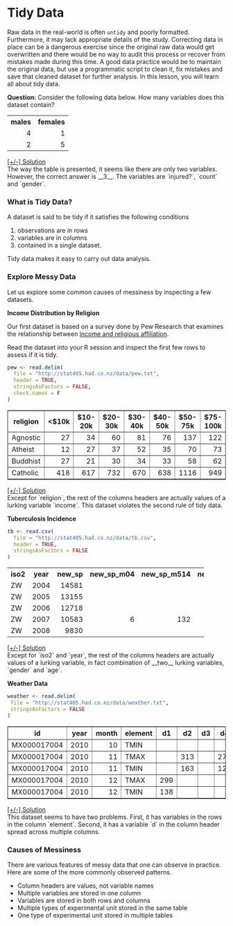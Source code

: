 # Tidy Data




Raw data in the real-world is often `untidy` and poorly formatted. Furthermore, it may lack appropriate details of the study. Correcting data in place can be a dangerous exercise since the original raw data would get overwritten and there would be no way to audit this process or recover from mistakes made during this time. A good data practice would be to maintain the original data, but use a programmatic script to clean it, fix mistakes and save that cleaned dataset for further analysis. In this lesson, you will learn all about tidy data.


__Question:__ Consider the following data below. How many variables does this dataset contain?




<!-- html table generated in R 3.0.3 by xtable 1.7-3 package -->
<!-- Tue Apr 15 04:51:50 2014 -->
<TABLE style='width:50%;'>
<TR> <TH> males </TH> <TH> females </TH>  </TR>
  <TR> <TD align="right"> 4 </TD> <TD align="right"> 1 </TD> </TR>
  <TR> <TD align="right"> 2 </TD> <TD align="right"> 5 </TD> </TR>
   </TABLE>


<a href="javascript:expandcollapse('solution1')">
   [+/-] Solution
 </a><br>

<span class='posthidden' id='solution1'>
The way the table is presented, it seems like there are only two variables. However, the correct answer is __3__. The variables are `injured?`, `count` and `gender`.
</span>

### What is Tidy Data?

A dataset is said to be tidy if it satisfies the following conditions

1. observations are in rows
2. variables are in columns
3. contained in a single dataset.

Tidy data makes it easy to carry out data analysis.

### Explore Messy Data

Let us explore some common causes of messiness by inspecting a few datasets.

__Income Distribution by Religion__


Our first dataset is based on a survey done by Pew Research that examines the relationship between [income and religious affiliation](http://www.pewforum.org/2009/01/30/income-distribution-within-us-religious-groups/).

Read the dataset into your R session and inspect the first few rows to assess if it is tidy.


```r
pew <- read.delim(
  file = "http://stat405.had.co.nz/data/pew.txt",
  header = TRUE,
  stringsAsFactors = FALSE,
  check.names = F
)
```


<!-- html table generated in R 3.0.3 by xtable 1.7-3 package -->
<!-- Tue Apr 15 04:51:50 2014 -->
<TABLE border=1>
<TR> <TH> religion </TH> <TH> &lt;$10k </TH> <TH> $10-20k </TH> <TH> $20-30k </TH> <TH> $30-40k </TH> <TH> $40-50k </TH> <TH> $50-75k </TH> <TH> $75-100k </TH> <TH> $100-150k </TH> <TH> &gt;150k </TH>  </TR>
  <TR> <TD> Agnostic </TD> <TD align="right"> 27 </TD> <TD align="right"> 34 </TD> <TD align="right"> 60 </TD> <TD align="right"> 81 </TD> <TD align="right"> 76 </TD> <TD align="right"> 137 </TD> <TD align="right"> 122 </TD> <TD align="right"> 109 </TD> <TD align="right"> 84 </TD> </TR>
  <TR> <TD> Atheist </TD> <TD align="right"> 12 </TD> <TD align="right"> 27 </TD> <TD align="right"> 37 </TD> <TD align="right"> 52 </TD> <TD align="right"> 35 </TD> <TD align="right"> 70 </TD> <TD align="right"> 73 </TD> <TD align="right"> 59 </TD> <TD align="right"> 74 </TD> </TR>
  <TR> <TD> Buddhist </TD> <TD align="right"> 27 </TD> <TD align="right"> 21 </TD> <TD align="right"> 30 </TD> <TD align="right"> 34 </TD> <TD align="right"> 33 </TD> <TD align="right"> 58 </TD> <TD align="right"> 62 </TD> <TD align="right"> 39 </TD> <TD align="right"> 53 </TD> </TR>
  <TR> <TD> Catholic </TD> <TD align="right"> 418 </TD> <TD align="right"> 617 </TD> <TD align="right"> 732 </TD> <TD align="right"> 670 </TD> <TD align="right"> 638 </TD> <TD align="right"> 1116 </TD> <TD align="right"> 949 </TD> <TD align="right"> 792 </TD> <TD align="right"> 633 </TD> </TR>
   </TABLE>


<a href="javascript:expandcollapse('solution1')">
   [+/-] Solution
 </a><br>

<span class='posthidden' id='solution1'>
Except for `religion`, the rest of the columns headers are actually values of a lurking variable `income`. This dataset violates the second rule of tidy data.
</span>

__Tuberculosis Incidence__


```r
tb <- read.csv(
  file = "http://stat405.had.co.nz/data/tb.csv",
  header = TRUE,
  stringsAsFactors = FALSE
)
```



<!-- html table generated in R 3.0.3 by xtable 1.7-3 package -->
<!-- Tue Apr 15 04:51:51 2014 -->
<TABLE style="width:90%;">
<TR> <TH> iso2 </TH> <TH> year </TH> <TH> new_sp </TH> <TH> new_sp_m04 </TH> <TH> new_sp_m514 </TH> <TH> new_sp_m014 </TH> <TH> new_sp_m1524 </TH>  </TR>
  <TR> <TD> ZW </TD> <TD align="right"> 2004 </TD> <TD align="right"> 14581 </TD> <TD align="right">  </TD> <TD align="right">  </TD> <TD align="right"> 187 </TD> <TD align="right"> 833 </TD> </TR>
  <TR> <TD> ZW </TD> <TD align="right"> 2005 </TD> <TD align="right"> 13155 </TD> <TD align="right">  </TD> <TD align="right">  </TD> <TD align="right"> 210 </TD> <TD align="right"> 837 </TD> </TR>
  <TR> <TD> ZW </TD> <TD align="right"> 2006 </TD> <TD align="right"> 12718 </TD> <TD align="right">  </TD> <TD align="right">  </TD> <TD align="right"> 215 </TD> <TD align="right"> 736 </TD> </TR>
  <TR> <TD> ZW </TD> <TD align="right"> 2007 </TD> <TD align="right"> 10583 </TD> <TD align="right"> 6 </TD> <TD align="right"> 132 </TD> <TD align="right"> 138 </TD> <TD align="right"> 500 </TD> </TR>
  <TR> <TD> ZW </TD> <TD align="right"> 2008 </TD> <TD align="right"> 9830 </TD> <TD align="right">  </TD> <TD align="right">  </TD> <TD align="right"> 127 </TD> <TD align="right"> 614 </TD> </TR>
   </TABLE>


<a href="javascript:expandcollapse('solution2')">
   [+/-] Solution
 </a><br>

<span class='posthidden' id='solution2'>
Except for `iso2` and `year`, the rest of the columns headers are actually values of a lurking variable, in fact combination of __two__ lurking variables, `gender` and `age`.
</span>

__Weather Data__


```r
weather <- read.delim(
 file = "http://stat405.had.co.nz/data/weather.txt",
 stringsAsFactors = FALSE
)
```


<!-- html table generated in R 3.0.3 by xtable 1.7-3 package -->
<!-- Tue Apr 15 04:51:51 2014 -->
<TABLE border=1>
<TR> <TH> id </TH> <TH> year </TH> <TH> month </TH> <TH> element </TH> <TH> d1 </TH> <TH> d2 </TH> <TH> d3 </TH> <TH> d4 </TH> <TH> d5 </TH> <TH> d6 </TH> <TH> d7 </TH>  </TR>
  <TR> <TD> MX000017004 </TD> <TD align="right"> 2010 </TD> <TD align="right"> 10 </TD> <TD> TMIN </TD> <TD align="right">  </TD> <TD align="right">  </TD> <TD align="right">  </TD> <TD align="right">  </TD> <TD align="right"> 140 </TD> <TD align="right">  </TD> <TD align="right"> 129 </TD> </TR>
  <TR> <TD> MX000017004 </TD> <TD align="right"> 2010 </TD> <TD align="right"> 11 </TD> <TD> TMAX </TD> <TD align="right">  </TD> <TD align="right"> 313 </TD> <TD align="right">  </TD> <TD align="right"> 272 </TD> <TD align="right"> 263 </TD> <TD align="right">  </TD> <TD align="right">  </TD> </TR>
  <TR> <TD> MX000017004 </TD> <TD align="right"> 2010 </TD> <TD align="right"> 11 </TD> <TD> TMIN </TD> <TD align="right">  </TD> <TD align="right"> 163 </TD> <TD align="right">  </TD> <TD align="right"> 120 </TD> <TD align="right"> 79 </TD> <TD align="right">  </TD> <TD align="right">  </TD> </TR>
  <TR> <TD> MX000017004 </TD> <TD align="right"> 2010 </TD> <TD align="right"> 12 </TD> <TD> TMAX </TD> <TD align="right"> 299 </TD> <TD align="right">  </TD> <TD align="right">  </TD> <TD align="right">  </TD> <TD align="right">  </TD> <TD align="right"> 278 </TD> <TD align="right">  </TD> </TR>
  <TR> <TD> MX000017004 </TD> <TD align="right"> 2010 </TD> <TD align="right"> 12 </TD> <TD> TMIN </TD> <TD align="right"> 138 </TD> <TD align="right">  </TD> <TD align="right">  </TD> <TD align="right">  </TD> <TD align="right">  </TD> <TD align="right"> 105 </TD> <TD align="right">  </TD> </TR>
   </TABLE>



<a href="javascript:expandcollapse('solution3')">
   [+/-] Solution
</a><br>

<span class='posthidden' id='solution3'>
This dataset seems to have two problems. First, it has variables in the rows in the column `element`. Second, it has a variable `d` in the column header spread across multiple columns.
</span>


### Causes of Messiness

There are various features of messy data that one can observe in practice. Here are some of the more commonly observed patterns.

- Column headers are values, not variable names
- Multiple variables are stored in one column
- Variables are stored in both rows and columns
- Multiple types of experimental unit stored in the same table
- One type of experimental unit stored in  multiple tables
